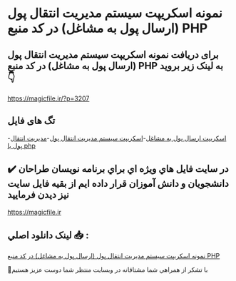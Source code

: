 # نمونه اسکریپت سیستم مدیریت انتقال پول (ارسال پول به مشاغل) در کد منبع PHP

## برای دریافت نمونه اسکریپت سیستم مدیریت انتقال پول (ارسال پول به مشاغل) در کد منبع PHP به لینک زیر بروید 👇

https://magicfile.ir/?p=3207

## تگ های فایل

-[اسکریپت ارسال پول به مشاغل](https://magicfile.ir/product/%d8%a7%d8%b3%da%a9%d8%b1%db%8c%d9%be%d8%aa-%d8%b3%db%8c%d8%b3%d8%aa%d9%85-%d9%85%d8%af%db%8c%d8%b1%db%8c%d8%aa-%d8%a7%d9%86%d8%aa%d9%82%d8%a7%d9%84-%d9%be%d9%88%d9%84-%d8%a7%d8%b1%d8%b3%d8%a7%d9%84-%d9%be%d9%88%d9%84-%d8%a8%d9%87-%d9%85%d8%b4%d8%a7%d8%ba%d9%84-php/)-[اسکریپت سیستم مدیریت انتقال پول](https://magicfile.ir/product/%d8%a7%d8%b3%da%a9%d8%b1%db%8c%d9%be%d8%aa-%d8%b3%db%8c%d8%b3%d8%aa%d9%85-%d9%85%d8%af%db%8c%d8%b1%db%8c%d8%aa-%d8%a7%d9%86%d8%aa%d9%82%d8%a7%d9%84-%d9%be%d9%88%d9%84-%d8%a7%d8%b1%d8%b3%d8%a7%d9%84-%d9%be%d9%88%d9%84-%d8%a8%d9%87-%d9%85%d8%b4%d8%a7%d8%ba%d9%84-php/)-[مدیریت انتقال پول با php](https://magicfile.ir/product/%d8%a7%d8%b3%da%a9%d8%b1%db%8c%d9%be%d8%aa-%d8%b3%db%8c%d8%b3%d8%aa%d9%85-%d9%85%d8%af%db%8c%d8%b1%db%8c%d8%aa-%d8%a7%d9%86%d8%aa%d9%82%d8%a7%d9%84-%d9%be%d9%88%d9%84-%d8%a7%d8%b1%d8%b3%d8%a7%d9%84-%d9%be%d9%88%d9%84-%d8%a8%d9%87-%d9%85%d8%b4%d8%a7%d8%ba%d9%84-php/)

## ✔️ در سايت فايل هاي ويژه اي براي برنامه نويسان طراحان دانشجويان و دانش آموزان قرار داده ايم از بقيه فايل سايت نيز ديدن فرماييد

https://magicfile.ir


## لينک دانلود اصلي 📥 :

[نمونه اسکریپت سیستم مدیریت انتقال پول (ارسال پول به مشاغل) در کد منبع PHP](https://magicfile.ir/product/%d8%a7%d8%b3%da%a9%d8%b1%db%8c%d9%be%d8%aa-%d8%b3%db%8c%d8%b3%d8%aa%d9%85-%d9%85%d8%af%db%8c%d8%b1%db%8c%d8%aa-%d8%a7%d9%86%d8%aa%d9%82%d8%a7%d9%84-%d9%be%d9%88%d9%84-%d8%a7%d8%b1%d8%b3%d8%a7%d9%84-%d9%be%d9%88%d9%84-%d8%a8%d9%87-%d9%85%d8%b4%d8%a7%d8%ba%d9%84-php/) 


🙏با تشکر از همراهي شما مشتاقانه در وبسایت منتظر شما دوست عزیز هستیم

